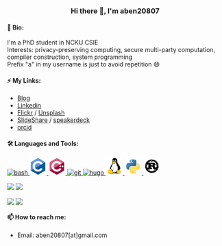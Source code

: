 <h3 align="center">Hi there 👋, I'm aben20807</h3>

#### 🔭 Bio:

I'm a PhD student in NCKU CSIE  
Interests: privacy-preserving computing, secure multi-party computation, compiler construction, system programming  
Prefix "a" in my username is just to avoid repetition 😄

#### ⚡ My Links:

+ [Blog](https://aben20807.github.io/)
+ [Linkedin](https://www.linkedin.com/in/po-hsuan-huang-6587b6117/)
+ [Flickr](https://www.flickr.com/photos/aben20807/) / [Unsplash](https://unsplash.com/@aben20807)
+ [SlideShare](https://www.slideshare.net/aben20807) / [speakerdeck](https://speakerdeck.com/aben20807)
+ [orcid](https://orcid.org/0000-0002-7458-9634)

#### 🛠 Languages and Tools:<!--https://rahuldkjain.github.io/gh-profile-readme-generator/-->

<p align="left"> <a href="https://www.gnu.org/software/bash/" target="_blank"> <img src="https://www.vectorlogo.zone/logos/gnu_bash/gnu_bash-icon.svg" alt="bash" width="40" height="40"/> </a> <a href="https://www.cprogramming.com/" target="_blank"> <img src="https://raw.githubusercontent.com/devicons/devicon/master/icons/c/c-original.svg" alt="c" width="40" height="40"/> </a> <a href="https://www.w3schools.com/cpp/" target="_blank"> <img src="https://raw.githubusercontent.com/devicons/devicon/master/icons/cplusplus/cplusplus-original.svg" alt="cplusplus" width="40" height="40"/> </a> <a href="https://git-scm.com/" target="_blank"> <img src="https://www.vectorlogo.zone/logos/git-scm/git-scm-icon.svg" alt="git" width="40" height="40"/> </a> <a href="https://gohugo.io/" target="_blank"> <img src="https://api.iconify.design/logos-hugo.svg" alt="hugo" width="40" height="40"/> </a> <a href="https://www.linux.org/" target="_blank"> <img src="https://raw.githubusercontent.com/devicons/devicon/master/icons/linux/linux-original.svg" alt="linux" width="40" height="40"/> </a> <a href="https://www.python.org" target="_blank"> <img src="https://raw.githubusercontent.com/devicons/devicon/master/icons/python/python-original.svg" alt="python" width="40" height="40"/> </a> <a href="https://www.rust-lang.org" target="_blank"> <img src="https://raw.githubusercontent.com/devicons/devicon/master/icons/rust/rust-plain.svg" alt="rust" width="40" height="40"/> </a> </p>

<!--https://github.com/anuraghazra/github-readme-stats-->
<div>
  <span>
    <img align="center" height=170 src="https://github-readme-stats.vercel.app/api?username=aben20807&count_private=true&show_icons=true" />
  </span>
  <span>
    <img align="center" height=170 src="https://github-readme-stats.vercel.app/api/top-langs/?username=aben20807&layout=compact&hide=javascript,html,css,jupyter%20notebook,ASP,makefile,tex,markdown" />
  </span>
</div>
<br>

<!--https://profile.codersrank.io/user/aben20807-->
<div>
  <span>
    <img align="center" height=170 src="https://cr-ss-service.azurewebsites.net/api/ScreenShot?widget=summary&username=aben20807&badges=2&width=200&show-avatar=false&style=--border-radius:10px" />
  </span>
  <span>
    <img align="center" height=170 src="https://cr-skills-chart-widget.azurewebsites.net/api/api?&username=aben20807&height=150&skills=C%2B%2B,C,rust,python,yacc,java,shell,lex" />
  </span>
</div>

#### 📫 How to reach me:
+ Email: aben20807[at]gmail.com

<!--
**aben20807/aben20807** is a ✨ _special_ ✨ repository because its `README.md` (this file) appears on your GitHub profile.

Here are some ideas to get you started:

- 🔭 I’m currently working on ...
- 🌱 I’m currently learning ...
- 👯 I’m looking to collaborate on ...
- 🤔 I’m looking for help with ...
- 💬 Ask me about ...
- 📫 How to reach me: ...
- 😄 Pronouns: ...
- ⚡ Fun fact: ...
-->
